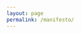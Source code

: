 ```yaml
---
layout: page
permalink: /manifesto/
---
```


<object data="/assets/manifesto.pdf" width="1000" height="1000" type='application/pdf'/></object>
